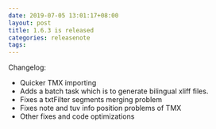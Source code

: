 ```yaml
---
date: 2019-07-05 13:01:17+08:00
layout: post
title: 1.6.3 is released
categories: releasenote
tags: 
---
```


Changelog:

* Quicker TMX importing 
* Adds a batch task which is to generate bilingual xliff files.
* Fixes a txtFilter segments merging problem 
* Fixes note and tuv info position problems of TMX
* Other fixes and code optimizations



